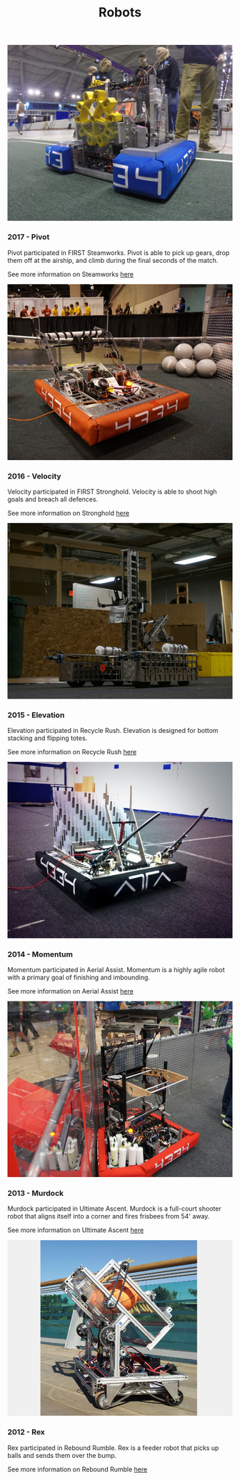 ﻿---
layout: team
title: Robots
---
<main role="main">
	<div class="album py-4">
		<div class="container">
			<div class="row">
				<div class="col-md-4">
					<div class="card mb-4 box-shadow">
						<img class="img-fluid" alt="Pivot" src="/resources/img/pivot.jpg">
						<div class="card-body">
							<h3 class="card-text">2017 - Pivot</h3>
							<p class="card-text">Pivot participated in FIRST Steamworks. Pivot is able to pick up gears, drop them off at the airship, and climb during
								the final seconds of the match.</p>
							<p class="card-text">See more information on Steamworks
								<a href="/first/sw2017">here</a>
							</p>
						</div>
					</div>
				</div>
				<div class="col-md-4">
					<div class="card mb-4 box-shadow">
						<img class="img-fluid" alt="Velocity" src="/resources/img/velocity.jpg">
						<div class="card-body">
							<h3 class="card-text">2016 - Velocity</h3>
							<p class="card-text">Velocity participated in FIRST Stronghold. Velocity is able to shoot high goals and breach all defences.</p>
							<p class="card-text">See more information on Stronghold
								<a href="/first/sh2016">here</a>
							</p>
						</div>
					</div>
				</div>
				<div class="col-md-4">
					<div class="card mb-4 box-shadow">
						<img class="img-fluid" alt="Elevation" src="/resources/img/elevation.JPG">
						<div class="card-body">
							<h3 class="card-text">2015 - Elevation</h3>
							<p class="card-text">Elevation participated in Recycle Rush. Elevation is designed for bottom stacking and flipping totes.</p>
							<p class="card-text">See more information on Recycle Rush
								<a href="/first/rr2015">here</a>
							</p>
						</div>
					</div>
				</div>
				<div class="col-md-4">
					<div class="card mb-4 box-shadow">
						<img class="img-fluid" alt="Momentum" src="/resources/img/momentum.jpg">
						<div class="card-body">
							<h3 class="card-text">2014 - Momentum</h3>
							<p class="card-text">Momentum participated in Aerial Assist. Momentum is a highly agile robot with a primary goal of finishing and imbounding.</p>
							<p class="card-text">See more information on Aerial Assist
								<a href="/first/aa2014">here</a>
							</p>
						</div>
					</div>
				</div>
				<div class="col-md-4">
					<div class="card mb-4 box-shadow">
						<img class="img-fluid" alt="Murdock" src="/resources/img/murdock.jpg">
						<div class="card-body">
							<h3 class="card-text">2013 - Murdock</h3>
							<p class="card-text">Murdock participated in Ultimate Ascent. Murdock is a full-court shooter robot that aligns itself into a corner and
								fires frisbees from 54' away.</p>
							<p class="card-text">See more information on Ultimate Ascent
								<a href="/first/ua2013">here</a>
							</p>
						</div>
					</div>
				</div>
				<div class="col-md-4">
					<div class="card mb-4 box-shadow">
						<img class="img-fluid" alt="Rex" src="/resources/img/rex.jpg">
						<div class="card-body">
							<h3 class="card-text">2012 - Rex</h3>
							<p class="card-text">Rex participated in Rebound Rumble. Rex is a feeder robot that picks up balls and sends them over the bump.</p>
							<p class="card-text">See more information on Rebound Rumble
								<a href="/first/rr2012">here</a>
							</p>
						</div>
					</div>
				</div>
			</div>
		</div>
	</div>
</main>